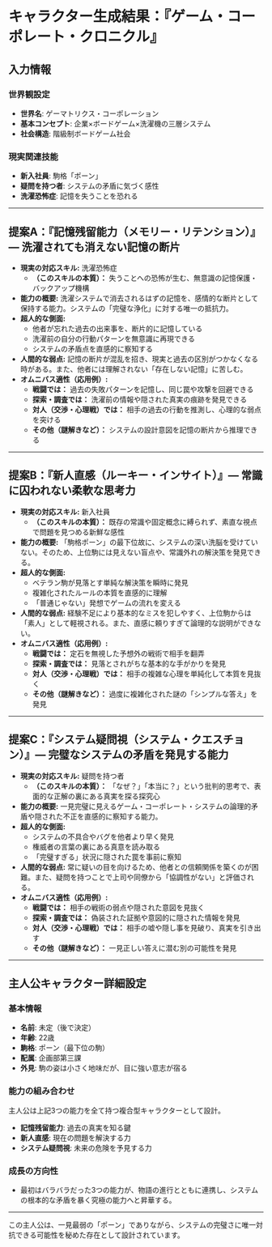 # キャラクター生成結果：『ゲーム・コーポレート・クロニクル』

## 入力情報

### 世界観設定
- **世界名**: ゲーマトリクス・コーポレーション
- **基本コンセプト**: 企業×ボードゲーム×洗濯機の三層システム
- **社会構造**: 階級制ボードゲーム社会

### 現実関連技能
- **新入社員**: 駒格「ポーン」
- **疑問を持つ者**: システムの矛盾に気づく感性
- **洗濯恐怖症**: 記憶を失うことを恐れる

---

## 提案A：『記憶残留能力（メモリー・リテンション）』― 洗濯されても消えない記憶の断片

* **現実の対応スキル:** 洗濯恐怖症
    * **（このスキルの本質）：** 失うことへの恐怖が生む、無意識の記憶保護・バックアップ機構
* **能力の概要:** 洗濯システムで消去されるはずの記憶を、感情的な断片として保持する能力。システムの「完璧な浄化」に対する唯一の抵抗力。
* **超人的な側面:**
    * 他者が忘れた過去の出来事を、断片的に記憶している
    * 洗濯前の自分の行動パターンを無意識に再現できる
    * システムの矛盾点を直感的に察知する
* **人間的な弱点:** 記憶の断片が混乱を招き、現実と過去の区別がつかなくなる時がある。また、他者には理解されない「存在しない記憶」に苦しむ。
* **オムニバス適性（応用例）:**
    * **戦闘では：** 過去の失敗パターンを記憶し、同じ罠や攻撃を回避できる
    * **探索・調査では：** 洗濯前の情報や隠された真実の痕跡を発見できる
    * **対人（交渉・心理戦）では：** 相手の過去の行動を推測し、心理的な弱点を突ける
    * **その他（謎解きなど）：** システムの設計意図を記憶の断片から推理できる

---

## 提案B：『新人直感（ルーキー・インサイト）』― 常識に囚われない柔軟な思考力

* **現実の対応スキル:** 新入社員
    * **（このスキルの本質）：** 既存の常識や固定概念に縛られず、素直な視点で問題を見つめる新鮮な感性
* **能力の概要:** 「駒格ポーン」の最下位故に、システムの深い洗脳を受けていない。そのため、上位駒には見えない盲点や、常識外れの解決策を発見できる。
* **超人的な側面:**
    * ベテラン駒が見落とす単純な解決策を瞬時に発見
    * 複雑化されたルールの本質を直感的に理解
    * 「普通じゃない」発想でゲームの流れを変える
* **人間的な弱点:** 経験不足により基本的なミスを犯しやすく、上位駒からは「素人」として軽視される。また、直感に頼りすぎて論理的な説明ができない。
* **オムニバス適性（応用例）:**
    * **戦闘では：** 定石を無視した予想外の戦術で相手を翻弄
    * **探索・調査では：** 見落とされがちな基本的な手がかりを発見
    * **対人（交渉・心理戦）では：** 相手の複雑な心理を単純化して本質を見抜く
    * **その他（謎解きなど）：** 過度に複雑化された謎の「シンプルな答え」を発見

---

## 提案C：『システム疑問視（システム・クエスチョン）』― 完璧なシステムの矛盾を発見する能力

* **現実の対応スキル:** 疑問を持つ者
    * **（このスキルの本質）：** 「なぜ？」「本当に？」という批判的思考で、表面的な正解の裏にある真実を探る探究心
* **能力の概要:** 一見完璧に見えるゲーム・コーポレート・システムの論理的矛盾や隠された不正を直感的に察知する能力。
* **超人的な側面:**
    * システムの不具合やバグを他者より早く発見
    * 権威者の言葉の裏にある真意を読み取る
    * 「完璧すぎる」状況に隠された罠を事前に察知
* **人間的な弱点:** 常に疑いの目を向けるため、他者との信頼関係を築くのが困難。また、疑問を持つことで上司や同僚から「協調性がない」と評価される。
* **オムニバス適性（応用例）:**
    * **戦闘では：** 相手の戦術の弱点や隠された意図を見抜く
    * **探索・調査では：** 偽装された証拠や意図的に隠された情報を発見
    * **対人（交渉・心理戦）では：** 相手の嘘や隠し事を見破り、真実を引き出す
    * **その他（謎解きなど）：** 一見正しい答えに潜む別の可能性を発見

---

## 主人公キャラクター詳細設定

### 基本情報
- **名前**: 未定（後で決定）
- **年齢**: 22歳
- **駒格**: ポーン（最下位の駒）
- **配属**: 企画部第三課
- **外見**: 駒の姿は小さく地味だが、目に強い意志が宿る

### 能力の組み合わせ
主人公は上記3つの能力を全て持つ複合型キャラクターとして設計。
- **記憶残留能力**: 過去の真実を知る鍵
- **新人直感**: 現在の問題を解決する力
- **システム疑問視**: 未来の危険を予見する力

### 成長の方向性
- 最初はバラバラだった3つの能力が、物語の進行とともに連携し、システムの根本的な矛盾を暴く究極の能力へと昇華する。

---

この主人公は、一見最弱の「ポーン」でありながら、システムの完璧さに唯一対抗できる可能性を秘めた存在として設計されています。